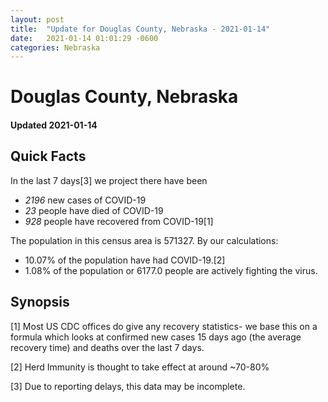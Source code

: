 ```yaml
---
layout: post
title:  "Update for Douglas County, Nebraska - 2021-01-14"
date:   2021-01-14 01:01:29 -0600
categories: Nebraska
---
```


# Douglas County, Nebraska
#### Updated 2021-01-14

## Quick Facts

In the last 7 days[3] we project there have been
- *2196* new cases of COVID-19
- *23* people have died of COVID-19
- *928* people have recovered from COVID-19[1]

The population in this census area is 571327. By our calculations:
- 10.07% of the population have had COVID-19.[2]
- 1.08% of the population or 6177.0 people are actively fighting the virus.

## Synopsis




[1] Most US CDC offices do give any recovery statistics- we base this on a formula which looks at confirmed new cases
15 days ago (the average recovery time) and deaths over the last 7 days.

[2] Herd Immunity is thought to take effect at around ~70-80%

[3] Due to reporting delays, this data may be incomplete.
 
    